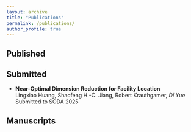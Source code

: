 ```yaml
---
layout: archive
title: "Publications"
permalink: /publications/
author_profile: true
---
```


<!-- {% if site.author.googlescholar %}
  <div class="wordwrap">You can also find my articles on <a href="{{site.author.googlescholar}}">my Google Scholar profile</a>.</div>
{% endif %}

{% include base_path %}

{% for post in site.publications reversed %}
  {% include archive-single.html %}
{% endfor %} -->

Published
------

Submitted
------

- **Near-Optimal Dimension Reduction for Facility Location**  
Lingxiao Huang, Shaofeng H.-C. Jiang, Robert Krauthgamer, *Di Yue*  
Submitted to SODA 2025

Manuscripts
------